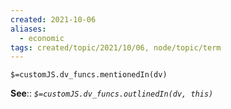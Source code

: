 ```yaml
---
created: 2021-10-06
aliases:
  - economic
tags: created/topic/2021/10/06, node/topic/term
---
```

`$=customJS.dv_funcs.mentionedIn(dv)`


**See**:: 
*`$=customJS.dv_funcs.outlinedIn(dv, this)`*
